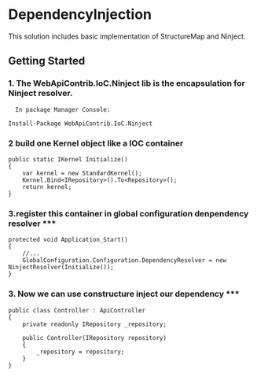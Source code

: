 DependencyInjection
===================



This solution includes basic implementation of StructureMap and Ninject.


## Getting Started

### 1. The WebApiContrib.IoC.Ninject lib is the encapsulation for Ninject resolver.
      In package Manager Console:
   ```
   Install-Package WebApiContrib.IoC.Ninject
   ```


### 2 build one Kernel object like a IOC container

    public static IKernel Initialize()
    {
        var kernel = new StandardKernel();
        Kernel.Bind<IRepository>().To<Repository>();
        return kernel;
    }

### 3.register this container in global configuration denpendency resolver ***

    protected void Application_Start()
    {
        //...
        GlobalConfiguration.Configuration.DependencyResolver = new NinjectResolver(Initialize());
    }

### 3. Now we can use constructure inject our dependency ***

    public class Controller : ApiController
    {
        private readonly IRepository _repository;

        public Controller(IRepository repository)
        {
            _repository = repository;
        }
    }

